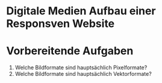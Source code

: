Digitale Medien Aufbau einer Responsven Website
============================

# Vorbereitende Aufgaben
1. Welche Bildformate sind hauptsächlich Pixelformate?
2. Welche Bildformate sind hauptsächlich Vektorformate?

